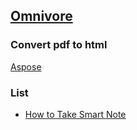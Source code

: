 ## [Omnivore](https://omnivore.app/)
### Convert pdf to html
[Aspose](https://products.aspose.app/words/conversion/pdf-to-html)

### List
- [How to Take Smart Note](https://rozaq-id.github.io/books/how_to_take_smart_notes)

